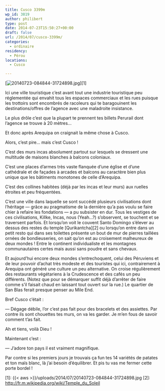```yaml
---
title: Cusco 3399m
wp_id: 3819
author: philibert
type: post
date: 2014-07-23T15:50:27+00:00
draft: false
url: /2014/07/cusco-3399m/
categories:
  - ordinaire
residency:
  - Pérou
locations:
  - Cusco

---
```

[<img src="{{< aws >}}/uploads/2014/07/20140723-084844-31724898.jpg" alt="20140723-084844-31724898.jpg" class="alignnone size-full" />][1]

Ici une ville touristique c&rsquo;est avant tout une industrie touristique peu réglementée qui envahit tous les espaces commerciaux et les rues puisque les trottoirs sont encombrés de racoleurs qui te baragouinent les destinations/offres de l&rsquo;agence avec une maladroite insistance.

Le plus drôle c&rsquo;est que la plupart te prennent tes billets Perurail dont l&rsquo;agence se trouve à 20 mètres&#8230;

Et donc après Arequipa on craignait la même chose à Cusco.

Alors, c&rsquo;est pire&#8230; mais c&rsquo;est Cusco !

C&rsquo;est des murs incas absolument partout sur lesquels se dressent une multitude de maisons blanches à balcons coloniaux.
  
C&rsquo;est une places d&rsquo;armes très vaste flanquée d&rsquo;une église et d&rsquo;une cathédrale et de façades à arcades et balcons au caractère bien plus unique que les bâtiments monotones de celle d&rsquo;Arequipa.
  
C&rsquo;est des collines habitées (déjà par les incas et leur murs) aux ruelles étroites et peu fréquentées.

C&rsquo;est une ville dans laquelle se sont succédé plusieurs civilisations dont l&rsquo;héritage — grâce au pragmatisme de la dernière qu&rsquo;a pas voulu se faire chier à refaire les fondations — a pu subsister en dur. Tous les vestiges de ces civilisations, Killke, Incas, nous (Yeah&#8230;?) s&rsquo;observent, se touchent et se traversent parfois. Et lorsqu&rsquo;on voit le couvent Santo Domingo s&rsquo;élever au dessus des restes du temple [Qurikantcha][2] ou lorsqu&rsquo;on entre dans un petit resto qui dans ses toilettes présente un bout de mur de pierres taillées ornées de bondieuseries, on sait qu&rsquo;on est au croisement malheureux de deux mondes ! Entre le continent individualiste et les montagnes communautaires certes mais aussi sans poudre et sans chevaux.

Et aujourd&rsquo;hui encore deux mondes s&rsquo;entrechoquent, celui des Péruviens et de leur pouvoir d&rsquo;achat très modeste et des touristes qui ici, contrairement à Arequipa ont généré une culture un peu alternative. On croise régulièrement des restaurants végétariens à la Crudescence et des cafés un peu différents. (Notez que pour se démarquer suffit déjà d&rsquo;arrêter de faire comme s&rsquo;il faisait chaud en laissant tout ouvert sur la rue.) Le quartier de San Blas ferait presque penser au Mile End. 

Bref Cusco c&rsquo;était :
  
— Dégage débile, l&rsquo;or c&rsquo;est pas fait pour des bracelets et des assiettes. Par contre ils sont chouettes tes murs, on va les garder. Je m&rsquo;en fous de savoir comment t&rsquo;as fait.
  
Ah et tiens, voilà Dieu !

Maintenant c&rsquo;est :
  
— J&rsquo;adore ton pays il est vraiment magnifique.
  
Par contre si les premiers jours je trouvais ça fun tes 14 variétés de patates et ton maïs blanc, là j&rsquo;ai besoin d&rsquo;équilibrer. Et pis tu vas me fermer cette porte bordel !

 [1]: {{< aws >}}/uploads/2014/07/20140723-084844-31724898.jpg
 [2]: http://fr.m.wikipedia.org/wiki/Temple_du_Soleil